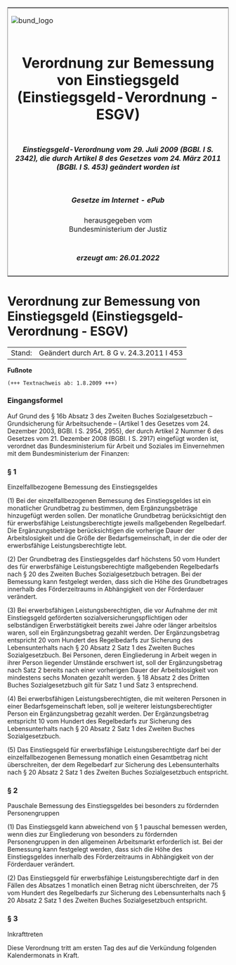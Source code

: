 <span id="DECKBLATT.html"></span>

<table border="0" frame="border" width="100%">

<tr valign="top">

<td align="left">

![bund\_logo](BfJ_2021_Web_de_de.gif)

</td>

<td align="right">

 

</td>

</tr>

<tr align="center" valign="middle">

<td colspan="2">

# Verordnung zur Bemessung von Einstiegsgeld (Einstiegsgeld-Verordnung - ESGV)

</td>

</tr>

<tr align="center" valign="middle">

<td colspan="2">

##### Einstiegsgeld-Verordnung vom 29. Juli 2009 (BGBl. I S. 2342), die durch Artikel 8 des Gesetzes vom 24. März 2011 (BGBl. I S. 453) geändert worden ist

</td>

</tr>

<tr align="center" valign="middle">

<td colspan="2">

  
  

##### Gesetze im Internet - ePub  
  
herausgegeben vom  
Bundesministerium der Justiz

</td>

</tr>

<tr align="center" valign="bottom">

<td colspan="2">

  
  

##### erzeugt am: 26.01.2022

</td>

</tr>

</table>

<span id="BJNR234200009.html"></span>

# Verordnung zur Bemessung von Einstiegsgeld (Einstiegsgeld-Verordnung - ESGV)

<div>

<div class="jnhtml">

|        |                                            |
| ------ | ------------------------------------------ |
| Stand: | Geändert durch Art. 8 G v. 24.3.2011 I 453 |

</div>

</div>

<div>

  
**Fußnote**

<div class="jnhtml">

<div>

<div class="jurAbsatz">

  

    (+++ Textnachweis ab: 1.8.2009 +++) 

</div>

</div>

</div>

</div>

<span id="BJNR234200009BJNE000100000.html"></span>

### Eingangsformel  

<div>

<div class="jnhtml">

<div>

<div class="jurAbsatz">

Auf Grund des § 16b Absatz 3 des Zweiten Buches Sozialgesetzbuch –
Grundsicherung für Arbeitsuchende – (Artikel 1 des Gesetzes vom 24.
Dezember 2003, BGBl. I S. 2954, 2955), der durch Artikel 2 Nummer 6 des
Gesetzes vom 21. Dezember 2008 (BGBl. I S. 2917) eingefügt worden ist,
verordnet das Bundesministerium für Arbeit und Soziales im Einvernehmen
mit dem Bundesministerium der Finanzen:

</div>

</div>

</div>

</div>

<span id="BJNR234200009BJNE000201308.html"></span>

### § 1  
Einzelfallbezogene Bemessung des Einstiegsgeldes

<div>

<div class="jnhtml">

<div>

<div class="jurAbsatz">

(1) Bei der einzelfallbezogenen Bemessung des Einstiegsgeldes ist ein
monatlicher Grundbetrag zu bestimmen, dem Ergänzungsbeträge hinzugefügt
werden sollen. Der monatliche Grundbetrag berücksichtigt den für
erwerbsfähige Leistungsberechtigte jeweils maßgebenden Regelbedarf. Die
Ergänzungsbeträge berücksichtigen die vorherige Dauer der
Arbeitslosigkeit und die Größe der Bedarfsgemeinschaft, in der die oder
der erwerbsfähige Leistungsberechtigte lebt.

</div>

<div class="jurAbsatz">

(2) Der Grundbetrag des Einstiegsgeldes darf höchstens 50 vom Hundert
des für erwerbsfähige Leistungsberechtigte maßgebenden Regelbedarfs nach
§ 20 des Zweiten Buches Sozialgesetzbuch betragen. Bei der Bemessung
kann festgelegt werden, dass sich die Höhe des Grundbetrages innerhalb
des Förderzeitraums in Abhängigkeit von der Förderdauer verändert.

</div>

<div class="jurAbsatz">

(3) Bei erwerbsfähigen Leistungsberechtigten, die vor Aufnahme der mit
Einstiegsgeld geförderten sozialversicherungspflichtigen oder
selbständigen Erwerbstätigkeit bereits zwei Jahre oder länger
arbeitslos waren, soll ein Ergänzungsbetrag gezahlt werden. Der
Ergänzungsbetrag entspricht 20 vom Hundert des Regelbedarfs zur
Sicherung des Lebensunterhalts nach § 20 Absatz 2 Satz 1 des Zweiten
Buches Sozialgesetzbuch. Bei Personen, deren Eingliederung in Arbeit
wegen in ihrer Person liegender Umstände erschwert ist, soll der
Ergänzungsbetrag nach Satz 2 bereits nach einer vorherigen Dauer der
Arbeitslosigkeit von mindestens sechs Monaten gezahlt werden. § 18
Absatz 2 des Dritten Buches Sozialgesetzbuch gilt für Satz 1 und Satz 3
entsprechend.

</div>

<div class="jurAbsatz">

(4) Bei erwerbsfähigen Leistungsberechtigten, die mit weiteren Personen
in einer Bedarfsgemeinschaft leben, soll je weiterer
leistungsberechtigter Person ein Ergänzungsbetrag gezahlt werden. Der
Ergänzungsbetrag entspricht 10 vom Hundert des Regelbedarfs zur
Sicherung des Lebensunterhalts nach § 20 Absatz 2 Satz 1 des Zweiten
Buches Sozialgesetzbuch.

</div>

<div class="jurAbsatz">

(5) Das Einstiegsgeld für erwerbsfähige Leistungsberechtigte darf bei
der einzelfallbezogenen Bemessung monatlich einen Gesamtbetrag nicht
überschreiten, der dem Regelbedarf zur Sicherung des Lebensunterhalts
nach § 20 Absatz 2 Satz 1 des Zweiten Buches Sozialgesetzbuch
entspricht.

</div>

</div>

</div>

</div>

<span id="BJNR234200009BJNE000301308.html"></span>

### § 2  
Pauschale Bemessung des Einstiegsgeldes bei besonders zu fördernden Personengruppen

<div>

<div class="jnhtml">

<div>

<div class="jurAbsatz">

(1) Das Einstiegsgeld kann abweichend von § 1 pauschal bemessen werden,
wenn dies zur Eingliederung von besonders zu fördernden Personengruppen
in den allgemeinen Arbeitsmarkt erforderlich ist. Bei der Bemessung kann
festgelegt werden, dass sich die Höhe des Einstiegsgeldes innerhalb des
Förderzeitraums in Abhängigkeit von der Förderdauer verändert.

</div>

<div class="jurAbsatz">

(2) Das Einstiegsgeld für erwerbsfähige Leistungsberechtigte darf in den
Fällen des Absatzes 1 monatlich einen Betrag nicht überschreiten, der 75
vom Hundert des Regelbedarfs zur Sicherung des Lebensunterhalts nach §
20 Absatz 2 Satz 1 des Zweiten Buches Sozialgesetzbuch entspricht.

</div>

</div>

</div>

</div>

<span id="BJNR234200009BJNE000400000.html"></span>

### § 3  
Inkrafttreten

<div>

<div class="jnhtml">

<div>

<div class="jurAbsatz">

Diese Verordnung tritt am ersten Tag des auf die Verkündung folgenden
Kalendermonats in Kraft.

</div>

</div>

</div>

</div>
